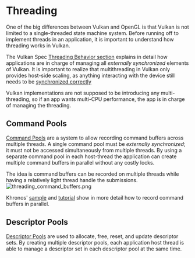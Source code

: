 # Threading

One of the big differences between Vulkan and OpenGL is that Vulkan is not limited to a single-threaded state machine system. Before running off to implement threads in an application, it is important to understand how threading works in Vulkan.

The Vulkan Spec [Threading Behavior section](https://www.khronos.org/registry/vulkan/specs/1.2/html/vkspec.html#fundamentals-threadingbehavior) explains in detail how applications are in charge of managing all _externally synchronized_ elements of Vulkan. It is important to realize that multithreading in Vulkan only provides host-side scaling, as anything interacting with the device still needs to be [synchronized correctly](./sychronization.md)

Vulkan implementations are not supposed to be introducing any multi-threading, so if an app wants multi-CPU performance, the app is in charge of managing the threading.

## Command Pools

[Command Pools](https://www.khronos.org/registry/vulkan/specs/1.2/html/vkspec.html#commandbuffers-pools) are a system to allow recording command buffers across multiple threads. A single command pool must be _externally synchronized_; it must not be accessed simultaneously from multiple threads. By using a separate command pool in each host-thread the application can create multiple command buffers in parallel without any costly locks.

The idea is command buffers can be recorded on multiple threads while having a relatively light thread handle the submissions.
![threading_command_buffers.png](../images/threading_command_buffers.png)

Khronos' [sample](https://github.com/KhronosGroup/Vulkan-Samples/tree/master/samples/performance/command_buffer_usage) and [tutorial](https://github.com/KhronosGroup/Vulkan-Samples/blob/master/samples/performance/command_buffer_usage/command_buffer_usage_tutorial.md) show in more detail how to record command buffers in parallel.

## Descriptor Pools

[Descriptor Pools](https://www.khronos.org/registry/vulkan/specs/1.2/html/vkspec.html#VkDescriptorPool) are used to allocate, free, reset, and update descriptor sets. By creating multiple descriptor pools, each application host thread is able to manage a descriptor set in each descriptor pool at the same time.
